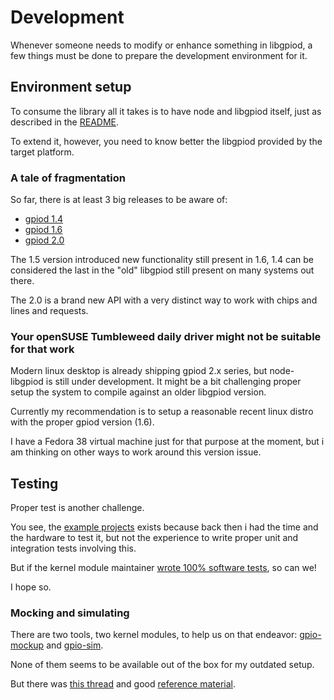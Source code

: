 # Development

Whenever someone needs to modify or enhance something in libgpiod, a few things
must be done to prepare the development environment for it.

## Environment setup

To consume the library all it takes is to have node and libgpiod itself, just as
described in the [README][README].

To extend it, however, you need to know better the libgpiod provided by the
target platform.

### A tale of fragmentation

So far, there is at least 3 big releases to be aware of:

- [gpiod 1.4][gpiod-1.4]
- [gpiod 1.6][gpiod-1.6]
- [gpiod 2.0][gpiod-2.0]

The 1.5 version introduced new functionality still present in 1.6, 1.4 can be
considered the last in the "old" libgpiod still present on many systems out
there.

The 2.0 is a brand new API with a very distinct way to work with chips and lines
and requests.

### Your openSUSE Tumbleweed daily driver might not be suitable for that work

Modern linux desktop is already shipping gpiod 2.x series, but node-libgpiod is
still under development. It might be a bit challenging proper setup the system
to compile against an older libgpiod version.

Currently my recommendation is to setup a reasonable recent linux distro with
the proper gpiod version (1.6).

I have a Fedora 38 virtual machine just for that purpose at the moment, but i am
thinking on other ways to work around this version issue.

## Testing

Proper test is another challenge.

You see, the
[example projects][examples]
exists because back then i had the time and the hardware to test it, but not the
experience to write proper unit and integration tests involving this.

But if the kernel module maintainer [wrote 100% software tests][gpiod-2x-test],
so can we!

I hope so.

### Mocking and simulating

There are two tools, two kernel modules, to help us on that endeavor:
[gpio-mockup][gpio-mockup] and [gpio-sim][gpio-sim].

None of them seems to be available out of the box for my outdated setup.

But there was [this thread][reddit-lead] and good
[reference material][examples-native].

[README]: ../README.md
[gpiod-1.4]: https://git.kernel.org/pub/scm/libs/libgpiod/libgpiod.git/log/?h=v1.4.x
[gpiod-1.6]: https://git.kernel.org/pub/scm/libs/libgpiod/libgpiod.git/log/?h=v1.6.x
[gpiod-2.0]: https://git.kernel.org/pub/scm/libs/libgpiod/libgpiod.git/log/?h=v2.0.x
[examples]: https://github.com/sombriks/node-libgpiod-examples
[gpiod-2x-test]: https://git.kernel.org/pub/scm/libs/libgpiod/libgpiod.git/tree/tests/gpiod-test.c?h=v2.0.x
[gpio-mockup]: https://docs.kernel.org/admin-guide/gpio/gpio-mockup.html
[gpio-sim]: https://docs.kernel.org/admin-guide/gpio/gpio-sim.html
[reddit-lead]: https://www.reddit.com/r/raspberry_pi/comments/1aygn6h/comment/l3jn5ir/
[examples-native]: https://github.com/starnight/libgpiod-example

